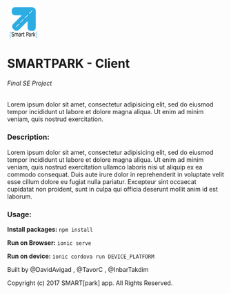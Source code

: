 ![SMARTPARK](./SmartParkV1.3/www/img/LOGODAVID3-0.png)
# SMARTPARK - Client 
###### Final SE Project
Lorem ipsum dolor sit amet, consectetur adipisicing elit, sed do eiusmod tempor incididunt ut labore et dolore magna aliqua. Ut enim ad minim veniam, quis nostrud exercitation.

### Description:
 Lorem ipsum dolor sit amet, consectetur adipisicing elit, sed do eiusmod tempor incididunt ut labore et dolore magna aliqua. Ut enim ad minim veniam, quis nostrud exercitation ullamco laboris nisi ut aliquip ex ea commodo consequat. Duis aute irure dolor in reprehenderit in voluptate velit esse cillum dolore eu fugiat nulla pariatur. Excepteur sint occaecat cupidatat non proident, sunt in culpa qui officia deserunt mollit anim id est laborum.

### Usage:
**Install packages:** `npm install`

**Run on Browser:** `ionic serve`

**Run on device:** `ionic cordova run DEVICE_PLATFORM`

Built by @DavidAvigad , @TavorC , @InbarTakdim

Copyright (c) 2017 SMART[park] app. All Rights Reserved.
